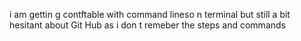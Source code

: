 i am gettin g contftable with command lineso n terminal but still a bit hesitant about Git Hub as i don t remeber the steps and commands
